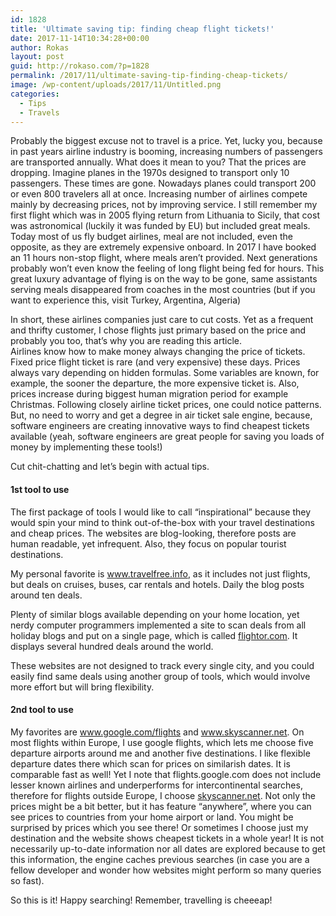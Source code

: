 ```yaml
---
id: 1828
title: 'Ultimate saving tip: finding cheap flight tickets!'
date: 2017-11-14T10:34:28+00:00
author: Rokas
layout: post
guid: http://rokaso.com/?p=1828
permalink: /2017/11/ultimate-saving-tip-finding-cheap-tickets/
image: /wp-content/uploads/2017/11/Untitled.png
categories:
  - Tips
  - Travels
---
```

Probably the biggest excuse not to travel is a price. Yet, lucky you, because in past years airline industry is booming, increasing numbers of passengers are transported annually. What does it mean to you? That the prices are dropping. Imagine planes in the 1970s designed to transport only 10 passengers. These times are gone. Nowadays planes could transport 200 or even 800 travelers all at once. Increasing number of airlines compete mainly by decreasing prices, not by improving service. I still remember my first flight which was in 2005 flying return from Lithuania to Sicily, that cost was astronomical (luckily it was funded by EU) but included great meals. Today most of us fly budget airlines, meal are not included, even the opposite, as they are extremely expensive onboard. In 2017 I have booked an 11 hours non-stop flight, where meals aren&#8217;t provided. Next generations probably won&#8217;t even know the feeling of long flight being fed for hours. This great luxury advantage of flying is on the way to be gone, same assistants serving meals disappeared from coaches in the most countries (but if you want to experience this, visit Turkey, Argentina, Algeria)

In short, these airlines companies just care to cut costs. Yet as a frequent and thrifty customer, I chose flights just primary based on the price and probably you too, that&#8217;s why you are reading this article.  
Airlines know how to make money always changing the price of tickets. Fixed price flight ticket is rare (and very expensive) these days. Prices always vary depending on hidden formulas. Some variables are known, for example, the sooner the departure, the more expensive ticket is. Also, prices increase during biggest human migration period for example Christmas. Following closely airline ticket prices, one could notice patterns. But, no need to worry and get a degree in air ticket sale engine, because, software engineers are creating innovative ways to find cheapest tickets available (yeah, software engineers are great people for saving you loads of money by implementing these tools!)

Cut chit-chatting and let&#8217;s begin with actual tips.

#### 1st tool to use

The first package of tools I would like to call &#8220;inspirational&#8221; because they would spin your mind to think out-of-the-box with your travel destinations and cheap prices. The websites are blog-looking, therefore posts are human readable, yet infrequent. Also, they focus on popular tourist destinations.

My personal favorite is <a href="http://www.travelfree.info" target="_blank" rel="noopener">www.travelfree.info</a>, as it includes not just flights, but deals on cruises, buses, car rentals and hotels. Daily the blog posts around ten deals.

Plenty of similar blogs available depending on your home location, yet nerdy computer programmers implemented a site to scan deals from all holiday blogs and put on a single page, which is called [flightor.com](http://www.flightor.com/). It displays several hundred deals around the world.

These websites are not designed to track every single city, and you could easily find same deals using another group of tools, which would involve more effort but will bring flexibility.

#### 2nd tool to use

My favorites are <a href="http://www.google.com/flights/" target="_blank" rel="noopener">www.google.com/flights</a> and <a href="http://www.skyscanner.net" target="_blank" rel="noopener">www.skyscanner.net</a>. On most flights within Europe, I use google flights, which lets me choose five departure airports around me and another five destinations. I like flexible departure dates there which scan for prices on similarish dates. It is comparable fast as well! Yet I note that flights.google.com does not include lesser known airlines and underperforms for intercontinental searches, therefore for flights outside Europe, I choose <a href="http://www.skyscanner.net" target="_blank" rel="noopener">skyscanner.net</a>. Not only the prices might be a bit better, but it has feature &#8220;anywhere&#8221;, where you can see prices to countries from your home airport or land. You might be surprised by prices which you see there! Or sometimes I choose just my destination and the website shows cheapest tickets in a whole year! It is not necessarily up-to-date information nor all dates are explored because to get this information, the engine caches previous searches (in case you are a fellow developer and wonder how websites might perform so many queries so fast).

So this is it! Happy searching! Remember, travelling is cheeeap!
